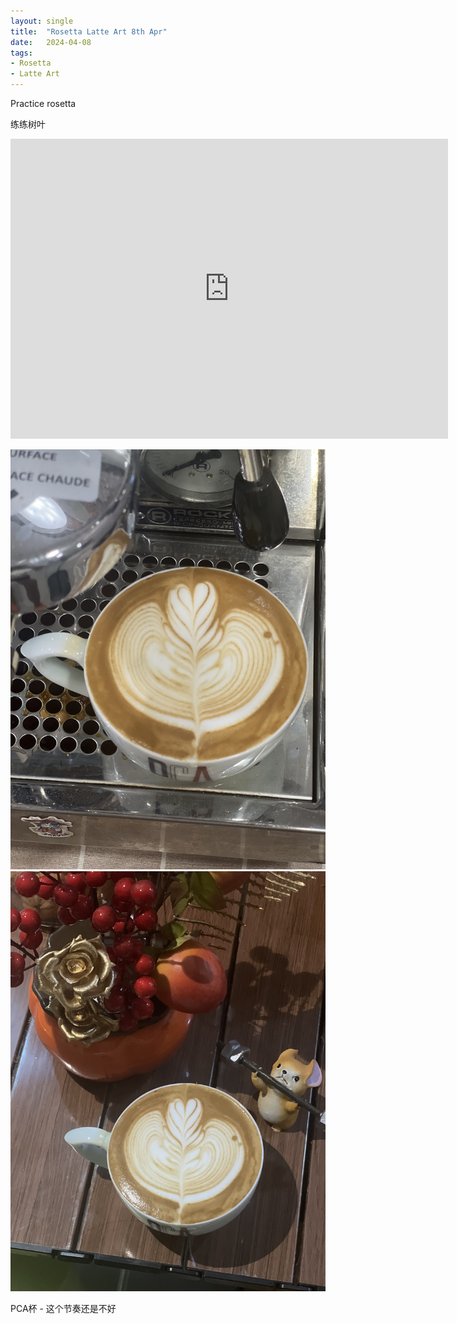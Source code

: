 ```yaml
---
layout: single
title:  "Rosetta Latte Art 8th Apr"
date:   2024-04-08
tags:
- Rosetta
- Latte Art
---
```



Practice rosetta

练练树叶


<div class="embed-container">
  <iframe
      src="https://www.youtube.com/embed/wwI9wVdMPDs"
      width="700"
      height="480"
      frameborder="0"
      allowfullscreen="true">
  </iframe>
</div>



![](/assets/img/2024/04/08/IMG_5309.jpg)
![](/assets/img/2024/04/08/IMG_5311.jpg)

PCA杯 - 这个节奏还是不好
